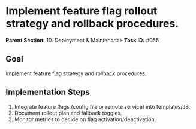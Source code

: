# Implement feature flag rollout strategy and rollback procedures.

**Parent Section:** 10. Deployment & Maintenance
**Task ID:** #055

## Goal
Implement feature flag strategy and rollback procedures.

## Implementation Steps
1. Integrate feature flags (config file or remote service) into templates/JS.
2. Document rollout plan and fallback toggles.
3. Monitor metrics to decide on flag activation/deactivation.
